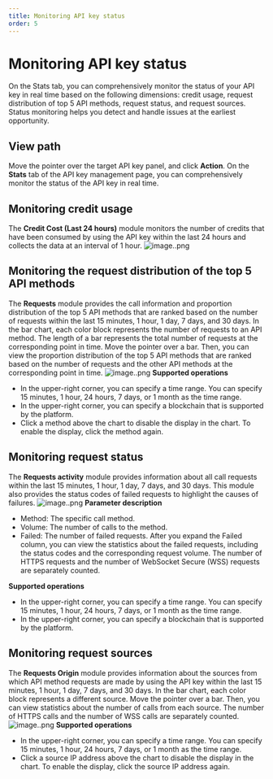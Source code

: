 ```yaml
---
title: Monitoring API key status
order: 5
---
```


# Monitoring API key status
On the Stats tab, you can comprehensively monitor the status of your API key in real time based on the following dimensions: credit usage, request distribution of top 5 API methods, request status, and request sources. Status monitoring helps you detect and handle issues at the earliest opportunity. 

## View path
Move the pointer over the target API key panel, and click **Action**. On the **Stats** tab of the API key management page, you can comprehensively monitor the status of the API key in real time. 

## Monitoring credit usage
The **Credit Cost (Last 24 hours)** module monitors the number of credits that have been consumed by using the API key within the last 24 hours and collects the data at an interval of 1 hour.
![image..png](http://icms-x-dita.oss-cn-zhangjiakou.aliyuncs.com/xdita-output/zh-CN/task23067661/images/p672634.png?Expires=7258154725&OSSAccessKeyId=LTAIJfoPL6wmrirR&Signature=orHLxSukWOn0X%2FWga5cNHD5kH2U%3D)

## Monitoring the request distribution of the top 5 API methods
The **Requests** module provides the call information and proportion distribution of the top 5 API methods that are ranked based on the number of requests within the last 15 minutes, 1 hour, 1 day, 7 days, and 30 days.
In the bar chart, each color block represents the number of requests to an API method. The length of a bar represents the total number of requests at the corresponding point in time. Move the pointer over a bar. Then, you can view the proportion distribution of the top 5 API methods that are ranked based on the number of requests and the other API methods at the corresponding point in time.
![image..png](http://icms-x-dita.oss-cn-zhangjiakou.aliyuncs.com/xdita-output/zh-CN/task23067661/images/p672650.png?Expires=7258154725&OSSAccessKeyId=LTAIJfoPL6wmrirR&Signature=m3t5WxaYLM7ifEK3aRiPcLkQ03k%3D)
**Supported operations**
- In the upper-right corner, you can specify a time range. You can specify 15 minutes, 1 hour, 24 hours, 7 days, or 1 month as the time range. 
- In the upper-right corner, you can specify a blockchain that is supported by the platform. 
- Click a method above the chart to disable the display in the chart. To enable the display, click the method again. 

## Monitoring request status
The **Requests activity** module provides information about all call requests within the last 15 minutes, 1 hour, 1 day, 7 days, and 30 days. This module also provides the status codes of failed requests to highlight the causes of failures.
![image..png](http://icms-x-dita.oss-cn-zhangjiakou.aliyuncs.com/xdita-output/zh-CN/task23067661/images/p672653.png?Expires=7258154725&OSSAccessKeyId=LTAIJfoPL6wmrirR&Signature=fVweWjVTpesgQX4fQ9Pe94uR1s4%3D)
**Parameter description**
- Method: The specific call method. 
- Volume: The number of calls to the method. 
- Failed: The number of failed requests.
   After you expand the Failed column, you can view the statistics about the failed requests, including the status codes and the corresponding request volume. The number of HTTPS requests and the number of WebSocket Secure (WSS) requests are separately counted. 

**Supported operations**
- In the upper-right corner, you can specify a time range. You can specify 15 minutes, 1 hour, 24 hours, 7 days, or 1 month as the time range. 
- In the upper-right corner, you can specify a blockchain that is supported by the platform. 

## Monitoring request sources
The **Requests Origin** module provides information about the sources from which API method requests are made by using the API key within the last 15 minutes, 1 hour, 1 day, 7 days, and 30 days.
In the bar chart, each color block represents a different source. Move the pointer over a bar. Then, you can view statistics about the number of calls from each source. The number of HTTPS calls and the number of WSS calls are separately counted.
![image..png](http://icms-x-dita.oss-cn-zhangjiakou.aliyuncs.com/xdita-output/zh-CN/task23067661/images/p672654.png?Expires=7258154725&OSSAccessKeyId=LTAIJfoPL6wmrirR&Signature=oTzaFbYLg9R2HDjXlXJ1Og3uwgY%3D)
**Supported operations**
- In the upper-right corner, you can specify a time range. You can specify 15 minutes, 1 hour, 24 hours, 7 days, or 1 month as the time range. 
- Click a source IP address above the chart to disable the display in the chart. To enable the display, click the source IP address again.